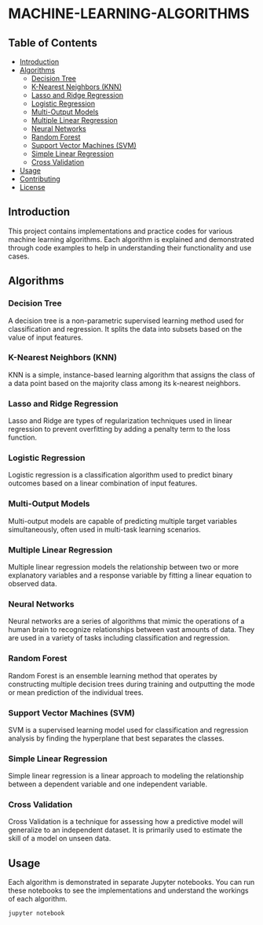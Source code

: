 # MACHINE-LEARNING-ALGORITHMS

## Table of Contents
- [Introduction](#introduction)
- [Algorithms](#algorithms)
  - [Decision Tree](#decision-tree)
  - [K-Nearest Neighbors (KNN)](#k-nearest-neighbors-knn)
  - [Lasso and Ridge Regression](#lasso-and-ridge-regression)
  - [Logistic Regression](#logistic-regression)
  - [Multi-Output Models](#multi-output-models)
  - [Multiple Linear Regression](#multiple-linear-regression)
  - [Neural Networks](#neural-networks)
  - [Random Forest](#random-forest)
  - [Support Vector Machines (SVM)](#support-vector-machines-svm)
  - [Simple Linear Regression](#simple-linear-regression)
  - [Cross Validation](#cross-validation)
- [Usage](#usage)
- [Contributing](#contributing)
- [License](#license)

## Introduction
This project contains implementations and practice codes for various machine learning algorithms. Each algorithm is explained and demonstrated through code examples to help in understanding their functionality and use cases.

## Algorithms

### Decision Tree
A decision tree is a non-parametric supervised learning method used for classification and regression. It splits the data into subsets based on the value of input features.

### K-Nearest Neighbors (KNN)
KNN is a simple, instance-based learning algorithm that assigns the class of a data point based on the majority class among its k-nearest neighbors.

### Lasso and Ridge Regression
Lasso and Ridge are types of regularization techniques used in linear regression to prevent overfitting by adding a penalty term to the loss function.

### Logistic Regression
Logistic regression is a classification algorithm used to predict binary outcomes based on a linear combination of input features.

### Multi-Output Models
Multi-output models are capable of predicting multiple target variables simultaneously, often used in multi-task learning scenarios.

### Multiple Linear Regression
Multiple linear regression models the relationship between two or more explanatory variables and a response variable by fitting a linear equation to observed data.

### Neural Networks
Neural networks are a series of algorithms that mimic the operations of a human brain to recognize relationships between vast amounts of data. They are used in a variety of tasks including classification and regression.

### Random Forest
Random Forest is an ensemble learning method that operates by constructing multiple decision trees during training and outputting the mode or mean prediction of the individual trees.

### Support Vector Machines (SVM)
SVM is a supervised learning model used for classification and regression analysis by finding the hyperplane that best separates the classes.

### Simple Linear Regression
Simple linear regression is a linear approach to modeling the relationship between a dependent variable and one independent variable.

### Cross Validation
Cross Validation is a technique for assessing how a predictive model will generalize to an independent dataset. It is primarily used to estimate the skill of a model on unseen data.

## Usage
Each algorithm is demonstrated in separate Jupyter notebooks. You can run these notebooks to see the implementations and understand the workings of each algorithm.
```bash
jupyter notebook


